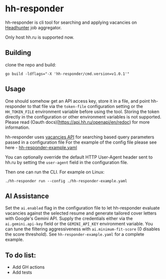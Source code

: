 # hh-responder
hh-responder is cli tool for searching and applying vacancies on [Headhunter](https://hh.ru/) job aggregator.

Only host hh.ru is supported now.

## Building
clone the repo and build:
```
go build -ldflags="-X 'hh-responder/cmd.version=v1.0.1'"
```

## Usage

One should somehow get an API access key, store it in a file, and point hh-responder to that file via the `token-file` configuration setting or the `HH_TOKEN_FILE` environment variable before using the tool. Storing the token directly in the configuration or other environment variables is not supported. Please read (Oauth docs)[https://api.hh.ru/openapi/en/redoc) for more information.

hh-responder uses [vacancies API](https://github.com/hhru/api/blob/master/docs_eng/vacancies.md#search) for searching based query parameters passed in a configuration file
For the example of the config file please see here - [hh-responder-example.yaml](hh-responder-example.yaml)

You can optionally override the default HTTP User-Agent header sent to hh.ru by setting the `user-agent` field in the configuration file.

Then one can run the CLI. For example on Linux:
```
./hh-responder run --config ./hh-responder-example.yaml
```

## AI Assistance

Set the `ai.enabled` flag in the configuration file to let hh-responder evaluate vacancies against the selected resume and generate tailored cover letters with Google's Gemini API. Supply the credentials either via the `ai.gemini.api-key` field or the `GEMINI_API_KEY` environment variable. You can tune the filtering aggressiveness with `ai.minimum-fit-score` (0 disables the score threshold). See `hh-responder-example.yaml` for a complete example.

## To do list:
- Add GH actions
- Add tests
